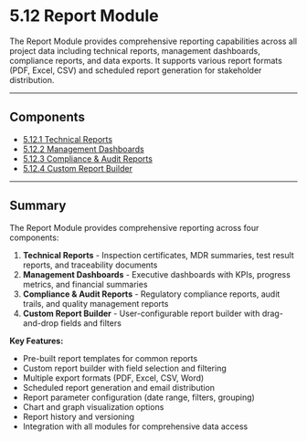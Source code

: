 # 5.12 Report Module

The Report Module provides comprehensive reporting capabilities across all project data including technical reports, management dashboards, compliance reports, and data exports. It supports various report formats (PDF, Excel, CSV) and scheduled report generation for stakeholder distribution.

---

## Components

- [5.12.1 Technical Reports](5.12-Report-Module/5.12.1-Technical-Reports.md)
- [5.12.2 Management Dashboards](5.12-Report-Module/5.12.2-Management-Dashboards.md)
- [5.12.3 Compliance & Audit Reports](5.12-Report-Module/5.12.3-Compliance-Audit.md)
- [5.12.4 Custom Report Builder](5.12-Report-Module/5.12.4-Custom-Report-Builder.md)

---

## Summary

The Report Module provides comprehensive reporting across four components:

1. **Technical Reports** - Inspection certificates, MDR summaries, test result reports, and traceability documents
2. **Management Dashboards** - Executive dashboards with KPIs, progress metrics, and financial summaries
3. **Compliance & Audit Reports** - Regulatory compliance reports, audit trails, and quality management reports
4. **Custom Report Builder** - User-configurable report builder with drag-and-drop fields and filters

**Key Features:**
- Pre-built report templates for common reports
- Custom report builder with field selection and filtering
- Multiple export formats (PDF, Excel, CSV, Word)
- Scheduled report generation and email distribution
- Report parameter configuration (date range, filters, grouping)
- Chart and graph visualization options
- Report history and versioning
- Integration with all modules for comprehensive data access
